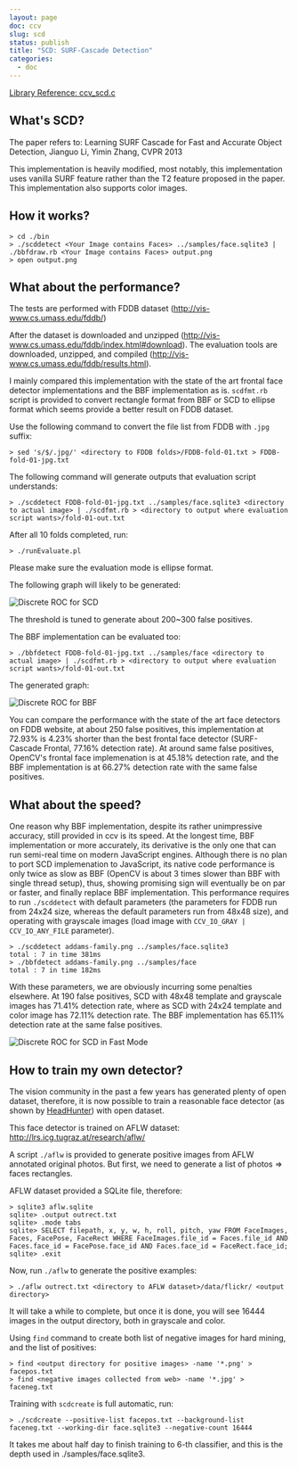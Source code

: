 ```yaml
---
layout: page
doc: ccv
slug: scd
status: publish
title: "SCD: SURF-Cascade Detection"
categories:
  - doc
---
```


[Library Reference: ccv_scd.c](/lib/ccv-scd/)

## What's SCD?

The paper refers to:
Learning SURF Cascade for Fast and Accurate Object Detection, Jianguo Li, Yimin Zhang, CVPR 2013

This implementation is heavily modified, most notably, this implementation uses
vanilla SURF feature rather than the T2 feature proposed in the paper. This
implementation also supports color images.

## How it works?

    > cd ./bin
    > ./scddetect <Your Image contains Faces> ../samples/face.sqlite3 | ./bbfdraw.rb <Your Image contains Faces> output.png
    > open output.png

## What about the performance?

The tests are performed with FDDB dataset (<http://vis-www.cs.umass.edu/fddb/>)

After the dataset is downloaded and unzipped (<http://vis-www.cs.umass.edu/fddb/index.html#download>).
The evaluation tools are downloaded, unzipped, and compiled (<http://vis-www.cs.umass.edu/fddb/results.html>).

I mainly compared this implementation with the state of the art frontal face
detector implementations and the BBF implementation as is. `scdfmt.rb` script
is provided to convert rectangle format from BBF or SCD to ellipse format which
seems provide a better result on FDDB dataset.

Use the following command to convert the file list from FDDB with `.jpg` suffix:

    > sed 's/$/.jpg/' <directory to FDDB folds>/FDDB-fold-01.txt > FDDB-fold-01-jpg.txt

The following command will generate outputs that evaluation script understands:

    > ./scddetect FDDB-fold-01-jpg.txt ../samples/face.sqlite3 <directory to actual image> | ./scdfmt.rb > <directory to output where evaluation script wants>/fold-01-out.txt

After all 10 folds completed, run:

    > ./runEvaluate.pl

Please make sure the evaluation mode is ellipse format.

The following graph will likely to be generated:

![Discrete ROC for SCD](/resources/disc-roc-scd.png)

The threshold is tuned to generate about 200~300 false positives.

The BBF implementation can be evaluated too:

    > ./bbfdetect FDDB-fold-01-jpg.txt ../samples/face <directory to actual image> | ./scdfmt.rb > <directory to output where evaluation script wants>/fold-01-out.txt

The generated graph:

![Discrete ROC for BBF](/resources/disc-roc-bbf.png)

You can compare the performance with the state of the art face detectors on
FDDB website, at about 250 false positives, this implementation at 72.93% is 4.23%
shorter than the best frontal face detector (SURF-Cascade Frontal, 77.16% detection
rate). At around same false positives, OpenCV's frontal face implemenation is at
45.18% detection rate, and the BBF implementation is at 66.27% detection rate with
the same false positives.

## What about the speed?

One reason why BBF implementation, despite its rather unimpressive accuracy,
still provided in ccv is its speed. At the longest time, BBF implementation or
more accurately, its derivative is the only one that can run semi-real time on
modern JavaScript engines. Although there is no plan to port SCD implemenation
to JavaScript, its native code performance is only twice as slow as BBF (OpenCV
is about 3 times slower than BBF with single thread setup), thus, showing
promising sign will eventually be on par or faster, and finally replace BBF
implementation. This performance requires to run `./scddetect` with default
parameters (the parameters for FDDB run from 24x24 size, whereas the default
parameters run from 48x48 size), and operating with grayscale images (load image
with `CCV_IO_GRAY | CCV_IO_ANY_FILE` parameter).

    > ./scddetect addams-family.png ../samples/face.sqlite3
    total : 7 in time 381ms
    > ./bbfdetect addams-family.png ../samples/face
    total : 7 in time 182ms

With these parameters, we are obviously incurring some penalties elsewhere.
At 190 false positives, SCD with 48x48 template and grayscale images has 71.41%
detection rate, where as SCD with 24x24 template and color image has 72.11%
detection rate. The BBF implementation has 65.11% detection rate at the same
false positives.

![Discrete ROC for SCD in Fast Mode](/resources/disc-roc-scd-fast.png)

## How to train my own detector?

The vision community in the past a few years has generated plenty of open
dataset, therefore, it is now possible to train a reasonable face detector
(as shown by [HeadHunter](https://bitbucket.org/rodrigob/doppia)) with open
dataset.

This face detector is trained on AFLW dataset: http://lrs.icg.tugraz.at/research/aflw/

A script `./aflw` is provided to generate positive images from AFLW annotated
original photos. But first, we need to generate a list of photos => faces rectangles.

AFLW dataset provided a SQLite file, therefore:

    > sqlite3 aflw.sqlite
    sqlite> .output outrect.txt
    sqlite> .mode tabs
    sqlite> SELECT filepath, x, y, w, h, roll, pitch, yaw FROM FaceImages, Faces, FacePose, FaceRect WHERE FaceImages.file_id = Faces.file_id AND Faces.face_id = FacePose.face_id AND Faces.face_id = FaceRect.face_id;
    sqlite> .exit

Now, run `./aflw` to generate the positive examples:

    > ./aflw outrect.txt <directory to AFLW dataset>/data/flickr/ <output directory>

It will take a while to complete, but once it is done, you will see 16444 images in the
output directory, both in grayscale and color.

Using `find` command to create both list of negative images for hard mining, and the list
of positives:

    > find <output directory for positive images> -name '*.png' > facepos.txt
    > find <negative images collected from web> -name '*.jpg' > faceneg.txt

Training with `scdcreate` is full automatic, run:

    > ./scdcreate --positive-list facepos.txt --background-list faceneg.txt --working-dir face.sqlite3 --negative-count 16444

It takes me about half day to finish training to 6-th classifier, and this is the depth
used in ./samples/face.sqlite3.
